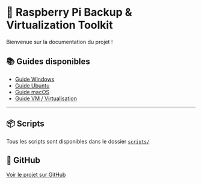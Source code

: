 # 🧰 Raspberry Pi Backup & Virtualization Toolkit

Bienvenue sur la documentation du projet !

## 📚 Guides disponibles

- [Guide Windows](../guides/GUIDE_WINDOWS.md)
- [Guide Ubuntu](../guides/GUIDE_UBUNTU.md)
- [Guide macOS](../guides/GUIDE_MACOS.md)
- [Guide VM / Virtualisation](../guides/GUIDE_VM_CONVERSION.md)

---

## 📦 Scripts

Tous les scripts sont disponibles dans le dossier [`scripts/`](../scripts)

## 🔗 GitHub

[Voir le projet sur GitHub](https://github.com/MatPtn27/raspberrypi-backup-tools)

